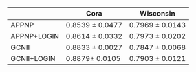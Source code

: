 |  | Cora | Wisconsin |
| --- | --- | --- |
| APPNP |  0.8539 ± 0.0477  | 0.7969 ± 0.0143  |
| APPNP+LOGIN |  0.8614 ± 0.0332  | 0.7973 ± 0.0202  |
| GCNII | 0.8833 ± 0.0027  | 0.7847 ± 0.0068  |
| GCNII+LOGIN | 0.8879± 0.0105 | 0.7903 ± 0.0121  |